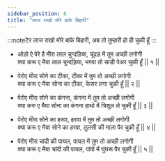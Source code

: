 ```yaml
---
sidebar_position: 6
title: "लाज राखो मोरे बांके बिहारी"
---
```


:::noteटेर
लाज राखो मोरे बांके बिहारी, अब तो तुम्हारी हो ही चुकी हूँ
:::

- ओड़ो ऐ पेरे है मीरा लाल चुन्दड़िया, चूंदड़ में तुम अच्छी लगोगी <br/>
  क्या करू ए मैया लाल चुन्दड़िया, भगवा तो साडी पेअर चुकी हूँ || १ ||

- पेरोए मीरा सोने का टीका, टीका में तुम तो अच्छी लगोगी <br/>
  क्या करू ए मैया सोना का टीका, केसर लगा चुकी हूँ || २ ||

- पेरोए मीरा सोने का कंगना, कंगना में तुम तो अच्छी लगोगी <br/>
  क्या करु ए मैया सोना का कंगना हाथो में त्रिशूल ले चुकी हूँ || ३ ||

- पेरोए मीरा सोने का हरवा, हरवा में तुम तो अच्छी लगोगी <br/>
  क्या करू ए मैया सोने का हरवा, तुलसी की माला पैर चुकी हूँ || ४ ||

- पेरोए मीरा चांदी की पायल, पायल में तुम तो अच्छी लगोगी <br/>
  क्या करू ए मैया चांदी की पायल, पांवो में घुंघरू पैर चुकी हूँ || ५ ||

